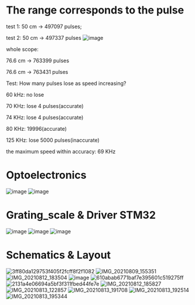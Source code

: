 # The range corresponds to the pulse

test 1: 50 cm -> 497097 pulses;

test 2: 50 cm -> 497337 pulses
![image](https://user-images.githubusercontent.com/69144773/209584873-ecfe42ec-4595-40c6-8b0e-b83d69f10e0f.png)

whole scope: 

76.6 cm -> 763399 pulses

76.6 cm -> 763431 pulses


Test: How many pulses lose as speed increasing?

60 kHz: no lose

70 KHz: lose 4 pulses(accurate)

74 KHz: lose 4 pulses(accurate)

80 KHz: 19996(accurate)

125 KHz: lose 5000 pulses(inaccurate)


the maximum speed within accuracy: 69 KHz
# Optoelectronics
![image](https://user-images.githubusercontent.com/69144773/209584927-5c86952c-7217-4fcc-9405-42740f95ba2d.png)
![image](https://user-images.githubusercontent.com/69144773/209584950-62e2985e-45f3-473b-b2c2-2403b1968243.png)

# Grating_scale & Driver STM32

![image](https://user-images.githubusercontent.com/69144773/209584576-5161dd8d-6583-47d4-be4e-69c9154a078b.png)
![image](https://user-images.githubusercontent.com/69144773/209584581-6a5c77fa-32d7-4c75-986b-f77c7b33e9eb.png)
![image](https://user-images.githubusercontent.com/69144773/209584621-7b912cd7-a923-437c-bdb1-37012eeddbda.png)

# Schematics & Layout
![3ff80da129753f405f2fcff8f2f1082](https://user-images.githubusercontent.com/69144773/209585217-aaa31031-f2e9-4a6b-aa18-223d03c314df.png)
![IMG_20210809_155351](https://user-images.githubusercontent.com/69144773/209585433-89ca6d92-0958-40a8-834c-dc71405b22aa.jpg)
![IMG_20210812_183504](https://user-images.githubusercontent.com/69144773/209585449-978aa9d2-46f0-49e3-bcbf-f6b64b387c5e.jpg)
![image](https://user-images.githubusercontent.com/69144773/209584978-e002a1c3-da26-409f-b410-919f5631628f.png)
![610abab6771baf7e395601c519275ff](https://user-images.githubusercontent.com/69144773/209585195-7a40567c-77e7-419f-b435-c9ed47450eaa.png)
![2131a4e06694a5bf3f311fbed44fe7e](https://user-images.githubusercontent.com/69144773/209585182-1625283e-0238-4179-9448-1c299ed18155.png)
![IMG_20210812_185827](https://user-images.githubusercontent.com/69144773/209585454-6400e2c3-6e4f-44c7-884e-065c68b05aa4.jpg)
![IMG_20210813_122857](https://user-images.githubusercontent.com/69144773/209585456-f49446dc-652e-4e0a-8197-6800975223b4.jpg)
![IMG_20210813_191708](https://user-images.githubusercontent.com/69144773/209585463-51067f6c-d93b-44d9-b346-a9b11802bb6d.jpg)
![IMG_20210813_192514](https://user-images.githubusercontent.com/69144773/209585466-1f67f3d8-4250-497e-aa7e-cf32c7ea62cb.jpg)
![IMG_20210813_195344](https://user-images.githubusercontent.com/69144773/209585467-8a9bd552-945e-45bc-be94-c103b3329d84.jpg)


